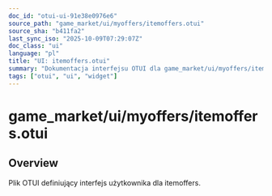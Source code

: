 ```yaml
---
doc_id: "otui-ui-91e38e0976e6"
source_path: "game_market/ui/myoffers/itemoffers.otui"
source_sha: "b411fa2"
last_sync_iso: "2025-10-09T07:29:07Z"
doc_class: "ui"
language: "pl"
title: "UI: itemoffers.otui"
summary: "Dokumentacja interfejsu OTUI dla game_market/ui/myoffers/itemoffers.otui"
tags: ["otui", "ui", "widget"]
---
```


# game_market/ui/myoffers/itemoffers.otui

## Overview

Plik OTUI definiujący interfejs użytkownika dla itemoffers.
